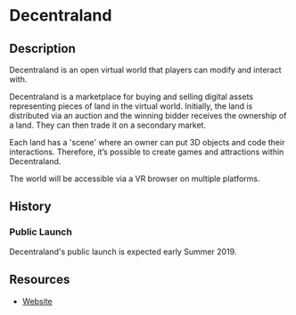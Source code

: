 # Decentraland

## Description

Decentraland is an open virtual world that players can modify and interact with.

Decentraland is a marketplace for buying and selling digital assets representing pieces of land in the virtual world. Initially, the land is distributed via an auction and the winning bidder receives the ownership of a land. They can then trade it on a secondary market.

Each land has a 'scene' where an owner can put 3D objects and code their interactions. Therefore, it’s possible to create games and attractions within Decentraland.

The world will be accessible via a VR browser on multiple platforms.

## History

### Public Launch

Decentraland's public launch is expected early Summer 2019.

## Resources

* [Website](https://decentraland.org)

